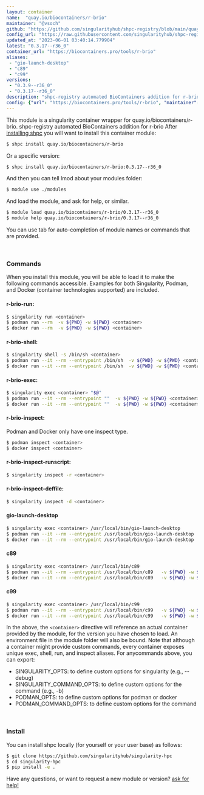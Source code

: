 ```yaml
---
layout: container
name:  "quay.io/biocontainers/r-brio"
maintainer: "@vsoch"
github: "https://github.com/singularityhub/shpc-registry/blob/main/quay.io/biocontainers/r-brio/container.yaml"
config_url: "https://raw.githubusercontent.com/singularityhub/shpc-registry/main/quay.io/biocontainers/r-brio/container.yaml"
updated_at: "2023-06-01 03:40:14.779904"
latest: "0.3.17--r36_0"
container_url: "https://biocontainers.pro/tools/r-brio"
aliases:
 - "gio-launch-desktop"
 - "c89"
 - "c99"
versions:
 - "0.3.9--r36_0"
 - "0.3.17--r36_0"
description: "shpc-registry automated BioContainers addition for r-brio"
config: {"url": "https://biocontainers.pro/tools/r-brio", "maintainer": "@vsoch", "description": "shpc-registry automated BioContainers addition for r-brio", "latest": {"0.3.17--r36_0": "sha256:ef62e194d9a221ab026dca091143a225d4659cc4624998145dc06678bf751011"}, "tags": {"0.3.9--r36_0": "sha256:09b828be0f35565a895bef5a84e63bf28e2cdc24673ccddc3e787207290fb8f8", "0.3.17--r36_0": "sha256:ef62e194d9a221ab026dca091143a225d4659cc4624998145dc06678bf751011"}, "docker": "quay.io/biocontainers/r-brio", "aliases": {"gio-launch-desktop": "/usr/local/bin/gio-launch-desktop", "c89": "/usr/local/bin/c89", "c99": "/usr/local/bin/c99"}}
---
```


This module is a singularity container wrapper for quay.io/biocontainers/r-brio.
shpc-registry automated BioContainers addition for r-brio
After [installing shpc](#install) you will want to install this container module:


```bash
$ shpc install quay.io/biocontainers/r-brio
```

Or a specific version:

```bash
$ shpc install quay.io/biocontainers/r-brio:0.3.17--r36_0
```

And then you can tell lmod about your modules folder:

```bash
$ module use ./modules
```

And load the module, and ask for help, or similar.

```bash
$ module load quay.io/biocontainers/r-brio/0.3.17--r36_0
$ module help quay.io/biocontainers/r-brio/0.3.17--r36_0
```

You can use tab for auto-completion of module names or commands that are provided.

<br>

### Commands

When you install this module, you will be able to load it to make the following commands accessible.
Examples for both Singularity, Podman, and Docker (container technologies supported) are included.

#### r-brio-run:

```bash
$ singularity run <container>
$ podman run --rm  -v ${PWD} -w ${PWD} <container>
$ docker run --rm  -v ${PWD} -w ${PWD} <container>
```

#### r-brio-shell:

```bash
$ singularity shell -s /bin/sh <container>
$ podman run --it --rm --entrypoint /bin/sh  -v ${PWD} -w ${PWD} <container>
$ docker run --it --rm --entrypoint /bin/sh  -v ${PWD} -w ${PWD} <container>
```

#### r-brio-exec:

```bash
$ singularity exec <container> "$@"
$ podman run --it --rm --entrypoint ""  -v ${PWD} -w ${PWD} <container> "$@"
$ docker run --it --rm --entrypoint ""  -v ${PWD} -w ${PWD} <container> "$@"
```

#### r-brio-inspect:

Podman and Docker only have one inspect type.

```bash
$ podman inspect <container>
$ docker inspect <container>
```

#### r-brio-inspect-runscript:

```bash
$ singularity inspect -r <container>
```

#### r-brio-inspect-deffile:

```bash
$ singularity inspect -d <container>
```


#### gio-launch-desktop

```bash
$ singularity exec <container> /usr/local/bin/gio-launch-desktop
$ podman run --it --rm --entrypoint /usr/local/bin/gio-launch-desktop   -v ${PWD} -w ${PWD} <container> -c " $@"
$ docker run --it --rm --entrypoint /usr/local/bin/gio-launch-desktop   -v ${PWD} -w ${PWD} <container> -c " $@"
```


#### c89

```bash
$ singularity exec <container> /usr/local/bin/c89
$ podman run --it --rm --entrypoint /usr/local/bin/c89   -v ${PWD} -w ${PWD} <container> -c " $@"
$ docker run --it --rm --entrypoint /usr/local/bin/c89   -v ${PWD} -w ${PWD} <container> -c " $@"
```


#### c99

```bash
$ singularity exec <container> /usr/local/bin/c99
$ podman run --it --rm --entrypoint /usr/local/bin/c99   -v ${PWD} -w ${PWD} <container> -c " $@"
$ docker run --it --rm --entrypoint /usr/local/bin/c99   -v ${PWD} -w ${PWD} <container> -c " $@"
```



In the above, the `<container>` directive will reference an actual container provided
by the module, for the version you have chosen to load. An environment file in the
module folder will also be bound. Note that although a container
might provide custom commands, every container exposes unique exec, shell, run, and
inspect aliases. For anycommands above, you can export:

 - SINGULARITY_OPTS: to define custom options for singularity (e.g., --debug)
 - SINGULARITY_COMMAND_OPTS: to define custom options for the command (e.g., -b)
 - PODMAN_OPTS: to define custom options for podman or docker
 - PODMAN_COMMAND_OPTS: to define custom options for the command

<br>

### Install

You can install shpc locally (for yourself or your user base) as follows:

```bash
$ git clone https://github.com/singularityhub/singularity-hpc
$ cd singularity-hpc
$ pip install -e .
```

Have any questions, or want to request a new module or version? [ask for help!](https://github.com/singularityhub/singularity-hpc/issues)